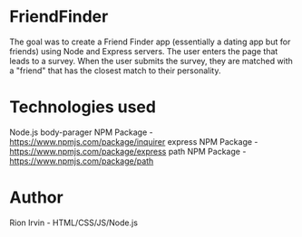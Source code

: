 # FriendFinder

The goal was to create a Friend Finder app (essentially a dating app but for friends) using Node and Express servers. The user enters the page that leads to a survey. When the user submits the survey, they are matched with a "friend" that has the closest match to their personality.

# Technologies used
Node.js
body-parager NPM Package - https://www.npmjs.com/package/inquirer
express NPM Package - https://www.npmjs.com/package/express
path NPM Package - https://www.npmjs.com/package/path

# Author
Rion Irvin - HTML/CSS/JS/Node.js
